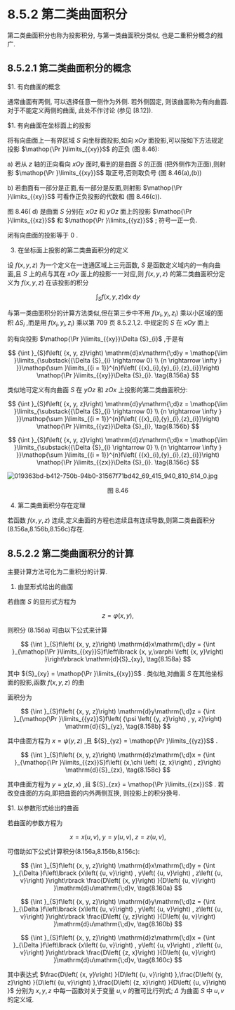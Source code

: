 # 8.5.2 第二类曲面积分

第二类曲面积分也称为投影积分, 与第一类曲面积分类似, 也是二重积分概念的推广.

## 8.5.2.1 第二类曲面积分的概念

$1. 有向曲面的概念

通常曲面有两侧, 可以选择任意一侧作为外侧. 若外侧固定, 则该曲面称为有向曲面. 对于不能定义两侧的曲面, 此处不作讨论 (参见 [8.12]).

$1. 有向曲面在坐标面上的投影

将有向曲面上一有界区域 $S$ 向坐标面投影,如向 ${xOy}$ 面投影,可以按如下方法规定投影 $\mathop{\Pr }\limits_{{xy}}S$ 的正负 (图 8.46):

a) 若从 $z$ 轴的正向看向 ${xOy}$ 面时,看到的是曲面 $S$ 的正面 (把外侧作为正面),则射影 $\mathop{\Pr }\limits_{{xy}}S$ 取正号,否则取负号 (图 8.46(a),(b))

b) 若曲面有一部分是正面,有一部分是反面,则射影 $\mathop{\Pr }\limits_{{xy}}S$ 可看作正负投影的代数和 (图 8.46(c)).

图 ${8.46}\left( \mathrm{\;d}\right)$ 是曲面 $S$ 分别在 ${xOz}$ 和 ${yOz}$ 面上的投影 $\mathop{\Pr }\limits_{{xz}}S$ 和 $\mathop{\Pr }\limits_{{yz}}S$ ; 符号一正一负.

闭有向曲面的投影等于 0 .

3. 在坐标面上投影的第二类曲面积分的定义

设 $f\left( {x, y, z}\right)$ 为一个定义在一连通区域上三元函数, $S$ 是函数定义域内的一有向曲面,且 $S$ 上的点与其在 ${xOy}$ 面上的投影一一对应,则 $f\left( {x, y, z}\right)$ 的第二类曲面积分定义为 $f\left( {x, y, z}\right)$ 在该投影的积分

$$
{\int }_{S}f\left( {x, y, z}\right) \mathrm{d}x\mathrm{\;d}y \tag{8.155}
$$

与第一类曲面积分的计算方法类似,但在第三步中不用 $f\left( {{x}_{i},{y}_{i},{z}_{i}}\right)$ 乘以小区域的面积 $\Delta {S}_{i}$ ,而是用 $f\left( {{x}_{i},{y}_{i},{z}_{i}}\right)$ 乘以第 709 页 8.5.2.1,2. 中规定的 $S$ 在 ${xOy}$ 面上

的有向投影 $\mathop{\Pr }\limits_{{xy}}\Delta {S}_{i}$ ,于是有

$$
{\int }_{S}f\left( {x, y, z}\right) \mathrm{d}x\mathrm{\;d}y = \mathop{\lim }\limits_{\substack{{\Delta {S}_{i} \rightarrow  0} \\  {n \rightarrow  \infty } }}\mathop{\sum }\limits_{{i = 1}}^{n}f\left( {{x}_{i},{y}_{i},{z}_{i}}\right) \mathop{\Pr }\limits_{{xy}}\Delta {S}_{i}. \tag{8.156a}
$$

类似地可定义有向曲面 $S$ 在 ${yOz}$ 和 ${zOx}$ 上投影的第二类曲面积分:

$$
{\int }_{S}f\left( {x, y, z}\right) \mathrm{d}y\mathrm{\;d}z = \mathop{\lim }\limits_{\substack{{\Delta {S}_{i} \rightarrow  0} \\  {n \rightarrow  \infty } }}\mathop{\sum }\limits_{{i = 1}}^{n}f\left( {{x}_{i},{y}_{i},{z}_{i}}\right) \mathop{\Pr }\limits_{{yz}}\Delta {S}_{i}, \tag{8.156b}
$$

$$
{\int }_{S}f\left( {x, y, z}\right) \mathrm{d}z\mathrm{\;d}x = \mathop{\lim }\limits_{\substack{{\Delta {S}_{i} \rightarrow  0} \\  {n \rightarrow  \infty } }}\mathop{\sum }\limits_{{i = 1}}^{n}f\left( {{x}_{i},{y}_{i},{z}_{i}}\right) \mathop{\Pr }\limits_{{zx}}\Delta {S}_{i}. \tag{8.156c}
$$

![019363bd-b412-750b-94b0-31567f71bd42_69_415_940_810_614_0.jpg](/images/019363bd-b412-750b-94b0-31567f71bd42_69_415_940_810_614_0.jpg)

<center>图 8.46</center>

4. 第二类曲面积分存在定理

若函数 $f\left( {x, y, z}\right)$ 连续,定义曲面的方程也连续且有连续导数,则第二类曲面积分(8.156a,8.156b,8.156c)存在.

## 8.5.2.2 第二类曲面积分的计算

主要计算方法可化为二重积分的计算.

1. 由显形式给出的曲面

若曲面 $S$ 的显形式方程为

$$
z = \varphi \left( {x, y}\right) , \tag{8.157}
$$

则积分 (8.156a) 可由以下公式来计算

$$
{\int }_{S}f\left( {x, y, z}\right) \mathrm{d}x\mathrm{\;d}y = {\int }_{\mathop{\Pr }\limits_{{xy}}S}f\left\lbrack  {x, y,\varphi \left( {x, y}\right) }\right\rbrack  \mathrm{d}{S}_{xy}, \tag{8.158a}
$$

其中 ${S}_{xy} = \mathop{\Pr }\limits_{{xy}}S$ . 类似地,对曲面 $S$ 在其他坐标面的投影,函数 $f\left( {x, y, z}\right)$ 的曲

面积分为

$$
{\int }_{S}f\left( {x, y, z}\right) \mathrm{d}y\mathrm{\;d}z = {\int }_{\mathop{\Pr }\limits_{{yz}}S}f\left( {\psi \left( {y, z}\right) , y, z}\right) \mathrm{d}{S}_{yz}, \tag{8.158b}
$$

其中曲面方程为 $x = \psi \left( {y, z}\right)$ ,且 ${S}_{yz} = \mathop{\Pr }\limits_{{yz}}S$ .

$$
{\int }_{S}f\left( {x, y, z}\right) \mathrm{d}z\mathrm{\;d}x = {\int }_{\mathop{\Pr }\limits_{{zx}}S}f\left( {x,\chi \left( {z, x}\right) , z}\right) \mathrm{d}{S}_{zx}, \tag{8.158c}
$$

其中曲面方程为 $y = \chi \left( {z, x}\right)$ ,且 ${S}_{zx} = \mathop{\Pr }\limits_{{zx}}S$ . 若改变曲面的方向,即把曲面的内外两侧互换, 则投影上的积分换号.

$1. 以参数形式给出的曲面

若曲面的参数方程为

$$
x = x\left( {u, v}\right) ,\;y = y\left( {u, v}\right) ,\;z = z\left( {u, v}\right) , \tag{8.159}
$$

可借助如下公式计算积分(8.156a,8.156b,8.156c):

$$
{\int }_{S}f\left( {x, y, z}\right) \mathrm{d}x\mathrm{\;d}y = {\int }_{\Delta }f\left\lbrack  {x\left( {u, v}\right) , y\left( {u, v}\right) , z\left( {u, v}\right) }\right\rbrack  \frac{D\left( {x, y}\right) }{D\left( {u, v}\right) }\mathrm{d}u\mathrm{\;d}v, \tag{8.160a}
$$

$$
{\int }_{S}f\left( {x, y, z}\right) \mathrm{d}y\mathrm{\;d}z = {\int }_{\Delta }f\left\lbrack  {x\left( {u, v}\right) , y\left( {u, v}\right) , z\left( {u, v}\right) }\right\rbrack  \frac{D\left( {y, z}\right) }{D\left( {u, v}\right) }\mathrm{d}u\mathrm{\;d}v, \tag{8.160b}
$$

$$
{\int }_{S}f\left( {x, y, z}\right) \mathrm{d}z\mathrm{\;d}x = {\int }_{\Delta }f\left\lbrack  {x\left( {u, v}\right) , y\left( {u, v}\right) , z\left( {u, v}\right) }\right\rbrack  \frac{D\left( {z, x}\right) }{D\left( {u, v}\right) }\mathrm{d}u\mathrm{\;d}v, \tag{8.160c}
$$

其中表达式 $\frac{D\left( {x, y}\right) }{D\left( {u, v}\right) },\frac{D\left( {y, z}\right) }{D\left( {u, v}\right) },\frac{D\left( {z, x}\right) }{D\left( {u, v}\right) }$ 分别为 $x, y, z$ 中每一函数对关于变量 $u, v$ 的雅可比行列式; $\Delta$ 为曲面 $S$ 中 $u, v$ 的定义域.
